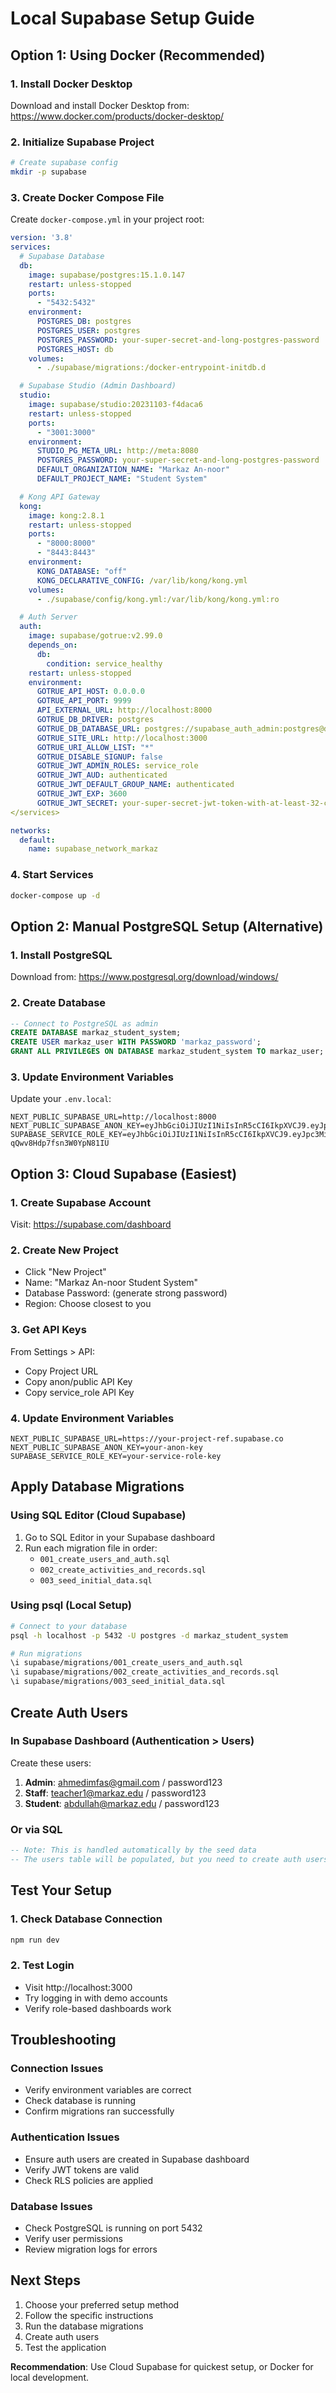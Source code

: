 # Local Supabase Setup Guide

## Option 1: Using Docker (Recommended)

### 1. Install Docker Desktop
Download and install Docker Desktop from: https://www.docker.com/products/docker-desktop/

### 2. Initialize Supabase Project
```bash
# Create supabase config
mkdir -p supabase
```

### 3. Create Docker Compose File
Create `docker-compose.yml` in your project root:

```yaml
version: '3.8'
services:
  # Supabase Database
  db:
    image: supabase/postgres:15.1.0.147
    restart: unless-stopped
    ports:
      - "5432:5432"
    environment:
      POSTGRES_DB: postgres
      POSTGRES_USER: postgres
      POSTGRES_PASSWORD: your-super-secret-and-long-postgres-password
      POSTGRES_HOST: db
    volumes:
      - ./supabase/migrations:/docker-entrypoint-initdb.d

  # Supabase Studio (Admin Dashboard)
  studio:
    image: supabase/studio:20231103-f4daca6
    restart: unless-stopped
    ports:
      - "3001:3000"
    environment:
      STUDIO_PG_META_URL: http://meta:8080
      POSTGRES_PASSWORD: your-super-secret-and-long-postgres-password
      DEFAULT_ORGANIZATION_NAME: "Markaz An-noor"
      DEFAULT_PROJECT_NAME: "Student System"

  # Kong API Gateway
  kong:
    image: kong:2.8.1
    restart: unless-stopped
    ports:
      - "8000:8000"
      - "8443:8443"
    environment:
      KONG_DATABASE: "off"
      KONG_DECLARATIVE_CONFIG: /var/lib/kong/kong.yml
    volumes:
      - ./supabase/config/kong.yml:/var/lib/kong/kong.yml:ro

  # Auth Server
  auth:
    image: supabase/gotrue:v2.99.0
    depends_on:
      db:
        condition: service_healthy
    restart: unless-stopped
    environment:
      GOTRUE_API_HOST: 0.0.0.0
      GOTRUE_API_PORT: 9999
      API_EXTERNAL_URL: http://localhost:8000
      GOTRUE_DB_DRIVER: postgres
      GOTRUE_DB_DATABASE_URL: postgres://supabase_auth_admin:postgres@db:5432/postgres
      GOTRUE_SITE_URL: http://localhost:3000
      GOTRUE_URI_ALLOW_LIST: "*"
      GOTRUE_DISABLE_SIGNUP: false
      GOTRUE_JWT_ADMIN_ROLES: service_role
      GOTRUE_JWT_AUD: authenticated
      GOTRUE_JWT_DEFAULT_GROUP_NAME: authenticated
      GOTRUE_JWT_EXP: 3600
      GOTRUE_JWT_SECRET: your-super-secret-jwt-token-with-at-least-32-characters-long
</services>

networks:
  default:
    name: supabase_network_markaz
```

### 4. Start Services
```bash
docker-compose up -d
```

## Option 2: Manual PostgreSQL Setup (Alternative)

### 1. Install PostgreSQL
Download from: https://www.postgresql.org/download/windows/

### 2. Create Database
```sql
-- Connect to PostgreSQL as admin
CREATE DATABASE markaz_student_system;
CREATE USER markaz_user WITH PASSWORD 'markaz_password';
GRANT ALL PRIVILEGES ON DATABASE markaz_student_system TO markaz_user;
```

### 3. Update Environment Variables
Update your `.env.local`:
```env
NEXT_PUBLIC_SUPABASE_URL=http://localhost:8000
NEXT_PUBLIC_SUPABASE_ANON_KEY=eyJhbGciOiJIUzI1NiIsInR5cCI6IkpXVCJ9.eyJpc3MiOiJzdXBhYmFzZS1kZW1vIiwicm9sZSI6ImFub24iLCJleHAiOjE5ODM4MTI5OTZ9.CRXP1A7WOeoJeXxjNni43kdQwgnWNReilDMblYTn_I0
SUPABASE_SERVICE_ROLE_KEY=eyJhbGciOiJIUzI1NiIsInR5cCI6IkpXVCJ9.eyJpc3MiOiJzdXBhYmFzZS1kZW1vIiwicm9sZSI6InNlcnZpY2Vfcm9sZSIsImV4cCI6MTk4MzgxMjk5Nn0.EGIM96RAZx35lJzdJsyH-qQwv8Hdp7fsn3W0YpN81IU
```

## Option 3: Cloud Supabase (Easiest)

### 1. Create Supabase Account
Visit: https://supabase.com/dashboard

### 2. Create New Project
- Click "New Project"
- Name: "Markaz An-noor Student System"
- Database Password: (generate strong password)
- Region: Choose closest to you

### 3. Get API Keys
From Settings > API:
- Copy Project URL
- Copy anon/public API Key
- Copy service_role API Key

### 4. Update Environment Variables
```env
NEXT_PUBLIC_SUPABASE_URL=https://your-project-ref.supabase.co
NEXT_PUBLIC_SUPABASE_ANON_KEY=your-anon-key
SUPABASE_SERVICE_ROLE_KEY=your-service-role-key
```

## Apply Database Migrations

### Using SQL Editor (Cloud Supabase)
1. Go to SQL Editor in your Supabase dashboard
2. Run each migration file in order:
   - `001_create_users_and_auth.sql`
   - `002_create_activities_and_records.sql`
   - `003_seed_initial_data.sql`

### Using psql (Local Setup)
```bash
# Connect to your database
psql -h localhost -p 5432 -U postgres -d markaz_student_system

# Run migrations
\i supabase/migrations/001_create_users_and_auth.sql
\i supabase/migrations/002_create_activities_and_records.sql
\i supabase/migrations/003_seed_initial_data.sql
```

## Create Auth Users

### In Supabase Dashboard (Authentication > Users)
Create these users:
1. **Admin**: ahmedimfas@gmail.com / password123
2. **Staff**: teacher1@markaz.edu / password123
3. **Student**: abdullah@markaz.edu / password123

### Or via SQL
```sql
-- Note: This is handled automatically by the seed data
-- The users table will be populated, but you need to create auth users manually
```

## Test Your Setup

### 1. Check Database Connection
```bash
npm run dev
```

### 2. Test Login
- Visit http://localhost:3000
- Try logging in with demo accounts
- Verify role-based dashboards work

## Troubleshooting

### Connection Issues
- Verify environment variables are correct
- Check database is running
- Confirm migrations ran successfully

### Authentication Issues
- Ensure auth users are created in Supabase dashboard
- Verify JWT tokens are valid
- Check RLS policies are applied

### Database Issues
- Check PostgreSQL is running on port 5432
- Verify user permissions
- Review migration logs for errors

## Next Steps
1. Choose your preferred setup method
2. Follow the specific instructions
3. Run the database migrations
4. Create auth users
5. Test the application

**Recommendation**: Use Cloud Supabase for quickest setup, or Docker for local development.